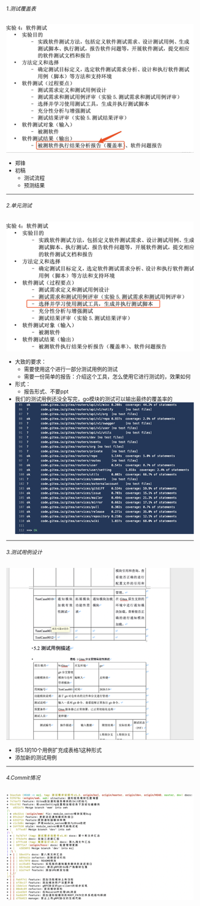 ###### 1.测试覆盖表
![](assets/markdown-img-paste-20200515200918621.png)
* 郑锋
* 初稿
  - 测试流程
  - 预测结果

---
###### 2.单元测试
![](assets/markdown-img-paste-20200515201053847.png)
* 大致的要求：
  - 需要使用这个进行一部分测试用例的测试
  - 需要一份简单的报告：介绍这个工具，怎么使用它进行测试的，效果如何
* 形式：
  - 报告形式、不要ppt
* 我们的测试用例还没全写完，go模块的测试可以输出最终的覆盖率的
![](assets/markdown-img-paste-2020051520114090.png)

---
###### 3.测试用例设计
![](assets/markdown-img-paste-20200515201239115.png)
* 将5.1的10个用例扩充成表格1这种形式
* 添加新的测试用例

---
###### 4.Commit情况
![](assets/markdown-img-paste-20200515201341220.png)
